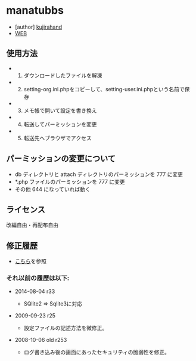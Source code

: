 # manatubbs

 - [author] [kujirahand](https://kujirahand.com/)
 - [WEB](https://kujirahand.com/wiki/index.php?manatubbs)

## 使用方法

 - 1. ダウンロードしたファイルを解凍
 - 2. setting-org.ini.phpをコピーして、setting-user.ini.phpという名前で保存
 - 3. メモ帳で開いて設定を書き換え
 - 4. 転送してパーミッションを変更
 - 5. 転送先へブラウザでアクセス

## パーミッションの変更について

 - db ディレクトリと attach ディレクトリのパーミッションを 777 に変更
 - *.php ファイルのパーミッションを 777 に変更
 - その他 644 になっていれば動く

## ライセンス

改編自由・再配布自由

## 修正履歴

 - [こちら](https://github.com/kujirahand/manatubbs/commits/master)を参照

### それ以前の履歴は以下:

 - 2014-08-04 r33
   - SQlite2 => Sqlite3に対応

 - 2009-09-23 r25
   - 設定ファイルの記述方法を微修正。

 - 2008-10-06 old r253
   - ログ書き込み後の画面にあったセキュリティの脆弱性を修正。

